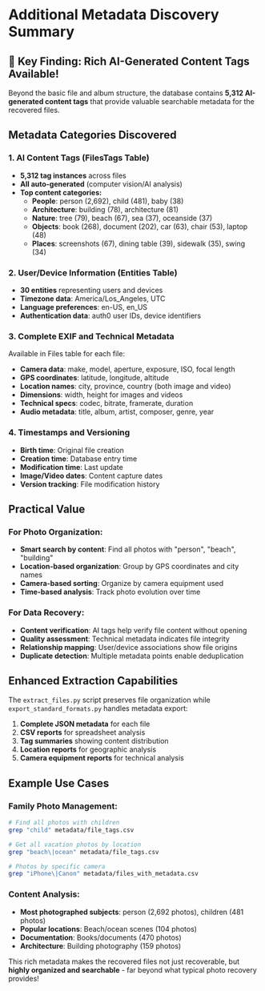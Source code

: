 # Additional Metadata Discovery Summary

## 🎯 Key Finding: Rich AI-Generated Content Tags Available!

Beyond the basic file and album structure, the database contains **5,312 AI-generated content tags** that provide valuable searchable metadata for the recovered files.

## Metadata Categories Discovered

### 1. AI Content Tags (FilesTags Table)
- **5,312 tag instances** across files
- **All auto-generated** (computer vision/AI analysis)
- **Top content categories:**
  - **People**: person (2,692), child (481), baby (38)
  - **Architecture**: building (78), architecture (81)  
  - **Nature**: tree (79), beach (67), sea (37), oceanside (37)
  - **Objects**: book (268), document (202), car (63), chair (53), laptop (48)
  - **Places**: screenshots (67), dining table (39), sidewalk (35), swing (34)

### 2. User/Device Information (Entities Table)
- **30 entities** representing users and devices
- **Timezone data**: America/Los_Angeles, UTC
- **Language preferences**: en-US, en_US
- **Authentication data**: auth0 user IDs, device identifiers

### 3. Complete EXIF and Technical Metadata
Available in Files table for each file:
- **Camera data**: make, model, aperture, exposure, ISO, focal length
- **GPS coordinates**: latitude, longitude, altitude
- **Location names**: city, province, country (both image and video)
- **Dimensions**: width, height for images and videos
- **Technical specs**: codec, bitrate, framerate, duration
- **Audio metadata**: title, album, artist, composer, genre, year

### 4. Timestamps and Versioning
- **Birth time**: Original file creation
- **Creation time**: Database entry time  
- **Modification time**: Last update
- **Image/Video dates**: Content capture dates
- **Version tracking**: File modification history

## Practical Value

### For Photo Organization:
- **Smart search by content**: Find all photos with "person", "beach", "building"
- **Location-based organization**: Group by GPS coordinates and city names
- **Camera-based sorting**: Organize by camera equipment used
- **Time-based analysis**: Track photo evolution over time

### For Data Recovery:
- **Content verification**: AI tags help verify file content without opening
- **Quality assessment**: Technical metadata indicates file integrity  
- **Relationship mapping**: User/device associations show file origins
- **Duplicate detection**: Multiple metadata points enable deduplication

## Enhanced Extraction Capabilities

The `extract_files.py` script preserves file organization while `export_standard_formats.py` handles metadata export:

1. **Complete JSON metadata** for each file
2. **CSV reports** for spreadsheet analysis
3. **Tag summaries** showing content distribution
4. **Location reports** for geographic analysis  
5. **Camera equipment reports** for technical analysis

## Example Use Cases

### Family Photo Management:
```bash
# Find all photos with children
grep "child" metadata/file_tags.csv

# Get all vacation photos by location
grep "beach\|ocean" metadata/file_tags.csv

# Photos by specific camera
grep "iPhone\|Canon" metadata/files_with_metadata.csv
```

### Content Analysis:
- **Most photographed subjects**: person (2,692 photos), children (481 photos)
- **Popular locations**: Beach/ocean scenes (104 photos)
- **Documentation**: Books/documents (470 photos) 
- **Architecture**: Building photography (159 photos)

This rich metadata makes the recovered files not just recoverable, but **highly organized and searchable** - far beyond what typical photo recovery provides!